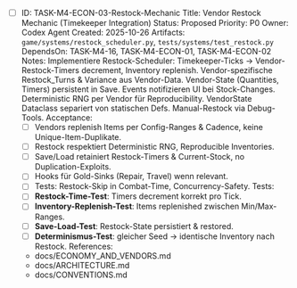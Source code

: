 - [ ] ID: TASK-M4-ECON-03-Restock-Mechanic
  Title: Vendor Restock Mechanic (Timekeeper Integration)
  Status: Proposed
  Priority: P0
  Owner: Codex Agent
  Created: 2025-10-26
  Artifacts: `game/systems/restock_scheduler.py`, `tests/systems/test_restock.py`
  DependsOn: TASK-M4-16, TASK-M4-ECON-01, TASK-M4-ECON-02
  Notes:
  Implementiere Restock-Scheduler: Timekeeper-Ticks → Vendor-Restock-Timers decrement, Inventory replenish. Vendor-spezifische Restock_Turns & Variance aus Vendor-Data. Vendor-State (Quantities, Timers) persistent in Save. Events notifizieren UI bei Stock-Changes. Deterministic RNG per Vendor für Reproducibility. VendorState Dataclass separiert von statischen Defs. Manual-Restock via Debug-Tools.
  Acceptance:
  - [ ] Vendors replenish Items per Config-Ranges & Cadence, keine Unique-Item-Duplikate.
  - [ ] Restock respektiert Deterministic RNG, Reproducible Inventories.
  - [ ] Save/Load retainiert Restock-Timers & Current-Stock, no Duplication-Exploits.
  - [ ] Hooks für Gold-Sinks (Repair, Travel) wenn relevant.
  - [ ] Tests: Restock-Skip in Combat-Time, Concurrency-Safety.
  Tests:
  - [ ] **Restock-Time-Test**: Timers decrement korrekt pro Tick.
  - [ ] **Inventory-Replenish-Test**: Items replenished zwischen Min/Max-Ranges.
  - [ ] **Save-Load-Test**: Restock-State persistiert & restored.
  - [ ] **Determinismus-Test**: gleicher Seed → identische Inventory nach Restock.
  References:
  - docs/ECONOMY_AND_VENDORS.md
  - docs/ARCHITECTURE.md
  - docs/CONVENTIONS.md
